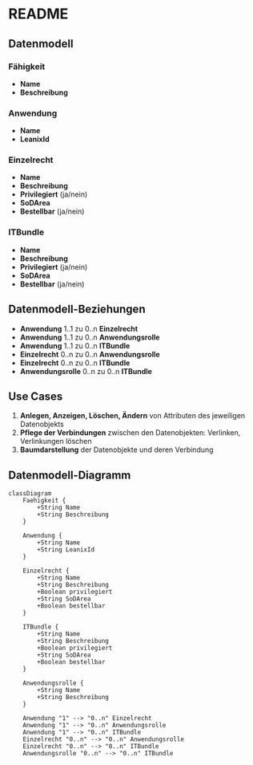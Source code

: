 # README

## Datenmodell

### Fähigkeit
- **Name**
- **Beschreibung**

### Anwendung
- **Name**
- **LeanixId**

### Einzelrecht
- **Name**
- **Beschreibung**
- **Privilegiert** (ja/nein)
- **SoDArea**
- **Bestellbar** (ja/nein)

### ITBundle
- **Name**
- **Beschreibung**
- **Privilegiert** (ja/nein)
- **SoDArea**
- **Bestellbar** (ja/nein)

## Datenmodell-Beziehungen
- **Anwendung** 1..1 zu 0..n **Einzelrecht**
- **Anwendung** 1..1 zu 0..n **Anwendungsrolle**
- **Anwendung** 1..1 zu 0..n **ITBundle**
- **Einzelrecht** 0..n zu 0..n **Anwendungsrolle**
- **Einzelrecht** 0..n zu 0..n **ITBundle**
- **Anwendungsrolle** 0..n zu 0..n **ITBundle**

## Use Cases
1. **Anlegen, Anzeigen, Löschen, Ändern** von Attributen des jeweiligen Datenobjekts
2. **Pflege der Verbindungen** zwischen den Datenobjekten: Verlinken, Verlinkungen löschen
3. **Baumdarstellung** der Datenobjekte und deren Verbindung

## Datenmodell-Diagramm

```mermaid
classDiagram
    Faehigkeit {
        +String Name
        +String Beschreibung
    }

    Anwendung {
        +String Name
        +String LeanixId
    }

    Einzelrecht {
        +String Name
        +String Beschreibung
        +Boolean privilegiert
        +String SoDArea
        +Boolean bestellbar
    }

    ITBundle {
        +String Name
        +String Beschreibung
        +Boolean privilegiert
        +String SoDArea
        +Boolean bestellbar
    }

    Anwendungsrolle {
        +String Name
        +String Beschreibung
    }

    Anwendung "1" --> "0..n" Einzelrecht
    Anwendung "1" --> "0..n" Anwendungsrolle
    Anwendung "1" --> "0..n" ITBundle
    Einzelrecht "0..n" --> "0..n" Anwendungsrolle
    Einzelrecht "0..n" --> "0..n" ITBundle
    Anwendungsrolle "0..n" --> "0..n" ITBundle